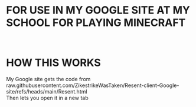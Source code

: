 <h1>FOR USE IN MY GOOGLE SITE AT MY SCHOOL FOR PLAYING MINECRAFT</h1>
<br>
<h1>HOW THIS WORKS</h1>
My Google site gets the code from raw.githubusercontent.com/ZikestrikeWasTaken/Resent-client-Google-site/refs/heads/main/Resent.html <br>
Then lets you open it in a new tab
